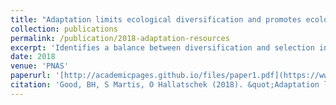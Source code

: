 ```yaml
---
title: "Adaptation limits ecological diversification and promotes ecological tinkering during the competition for substitutable resources"
collection: publications
permalink: /publication/2018-adaptation-resources
excerpt: 'Identifies a balance between diversification and selection in the competition for substitutable resources'
date: 2018
venue: 'PNAS'
paperurl: '[http://academicpages.github.io/files/paper1.pdf](https://www.pnas.org/doi/abs/10.1073/pnas.1807530115)'
citation: 'Good, BH, S Martis, O Hallatschek (2018). &quot;Adaptation limits ecological diversification and promotes ecological tinkering during the competition for substitutable resources.&quot; <i>PNAS</i>.'
---
```

